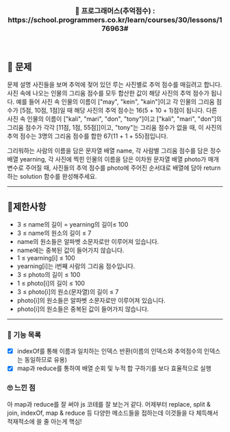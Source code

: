 <h3 align="center"> 
    📢 프로그래머스(추억점수) : https://school.programmers.co.kr/learn/courses/30/lessons/176963#
</h3>

<br>

## 🚀 문제
문제 설명
사진들을 보며 추억에 젖어 있던 루는 사진별로 추억 점수를 매길려고 합니다. 사진 속에 나오는 인물의 그리움 점수를 모두 합산한 값이 해당 사진의 추억 점수가 됩니다. 예를 들어 사진 속 인물의 이름이 ["may", "kein", "kain"]이고 각 인물의 그리움 점수가 [5점, 10점, 1점]일 때 해당 사진의 추억 점수는 16(5 + 10 + 1)점이 됩니다. 다른 사진 속 인물의 이름이 ["kali", "mari", "don", "tony"]이고 ["kali", "mari", "don"]의 그리움 점수가 각각 [11점, 1점, 55점]]이고, "tony"는 그리움 점수가 없을 때, 이 사진의 추억 점수는 3명의 그리움 점수를 합한 67(11 + 1 + 55)점입니다.

그리워하는 사람의 이름을 담은 문자열 배열 name, 각 사람별 그리움 점수를 담은 정수 배열 yearning, 각 사진에 찍힌 인물의 이름을 담은 이차원 문자열 배열 photo가 매개변수로 주어질 때, 사진들의 추억 점수를 photo에 주어진 순서대로 배열에 담아 return하는 solution 함수를 완성해주세요.

---

## 🚦제한사항
- 3 ≤ name의 길이 = yearning의 길이≤ 100
- 3 ≤ name의 원소의 길이 ≤ 7
- name의 원소들은 알파벳 소문자로만 이루어져 있습니다.
- name에는 중복된 값이 들어가지 않습니다.
- 1 ≤ yearning[i] ≤ 100
- yearning[i]는 i번째 사람의 그리움 점수입니다.
- 3 ≤ photo의 길이 ≤ 100
- 1 ≤ photo[i]의 길이 ≤ 100
- 3 ≤ photo[i]의 원소(문자열)의 길이 ≤ 7
- photo[i]의 원소들은 알파벳 소문자로만 이루어져 있습니다.
- photo[i]의 원소들은 중복된 값이 들어가지 않습니다.

---

### 📜 기능 목록
- [x] indexOf를 통해 이름과 일치하는 인덱스 반환(이름의 인덱스와 추억점수의 인덱스는 동일하므로 유용)
- [x] map과 reduce를 통하여 배열 순회 및 누적 합 구하기를 보다 효율적으로 실행

### 🙄 느낀 점
아 map과 reduce를 잘 써야 js 코테를 잘 보는거 같다.
어제부터 replace, split & join, indexOf, map & reduce 등 다양한 메소드들을 접하는데 이것들을 다 체득해서 적재적소에 쓸 줄 아는게 핵심!